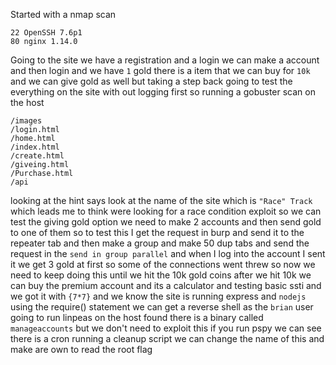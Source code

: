 Started with a nmap scan
```
22 OpenSSH 7.6p1
80 nginx 1.14.0
```
Going to the site we have a registration and a login we can make a account and then login and we have `1` gold there is a item that we can buy for `10k` and we can give gold as well but taking a step back going to test  the everything on the site with out logging first so running a gobuster scan on the host
```
/images
/login.html
/home.html
/index.html
/create.html
/giveing.html
/Purchase.html
/api
```
looking at the hint says look at the name of the site which is `"Race" Track` which leads me to think were looking for a race condition exploit so we can test the giving gold option we need to make 2 accounts and then send gold to one of them so to test this I get the request in burp and send it to the repeater tab and then make a group and make 50 dup tabs and send the request in the `send in group parallel` and when I log into the account I sent it we get 3 gold at first so some of the connections went threw so now we need to keep doing this until we hit the 10k gold coins after we hit 10k we can buy the premium account and its a calculator and testing basic ssti and we got it with `{7*7}` and we know the site is running express and `nodejs` using the require() statement we can get a reverse shell as the `brian` user going to run linpeas on the host found there is a binary called `manageaccounts` but we don't need to exploit this if you run pspy we can see there is a cron running a cleanup script we can change the name of this and make are own to read the root flag 